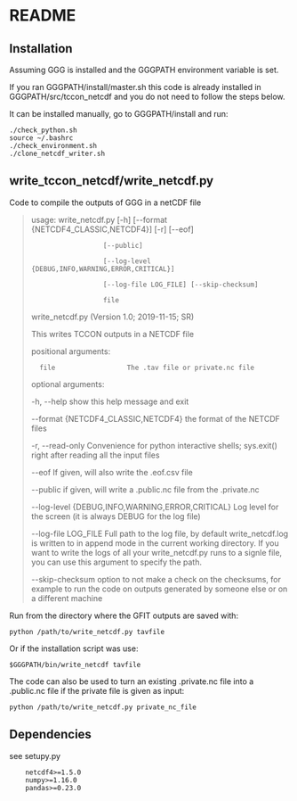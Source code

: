 # README #

## Installation ##

Assuming GGG is installed and the GGGPATH environment variable is set.

If you ran GGGPATH/install/master.sh this code is already installed in GGGPATH/src/tccon_netcdf and you do not need to follow the steps below.


It can be installed manually, go to GGGPATH/install and run:
	
	./check_python.sh
	source ~/.bashrc
	./check_environment.sh
	./clone_netcdf_writer.sh

## write_tccon_netcdf/write_netcdf.py ##
Code to compile the outputs of GGG in a netCDF file

>usage: write_netcdf.py [-h] [--format {NETCDF4_CLASSIC,NETCDF4}] [-r] [--eof]
>
>                       [--public]
>
>                       [--log-level {DEBUG,INFO,WARNING,ERROR,CRITICAL}]
>
>                       [--log-file LOG_FILE] [--skip-checksum]
>
>                       file
>
>write_netcdf.py (Version 1.0; 2019-11-15; SR)
>
>This writes TCCON outputs in a NETCDF file
>
>positional arguments:
>
>		file                  The .tav file or private.nc file
>
>optional arguments:
>
>	-h, --help            show this help message and exit
>
>	--format {NETCDF4_CLASSIC,NETCDF4}
>                        the format of the NETCDF files
>
>	-r, --read-only       Convenience for python interactive shells; sys.exit() right after reading all the input files
>
>	--eof                 If given, will also write the .eof.csv file
>
>	--public              if given, will write a .public.nc file from the .private.nc
>
>	--log-level {DEBUG,INFO,WARNING,ERROR,CRITICAL}
>                        Log level for the screen (it is always DEBUG for the log file)
>
>	--log-file LOG_FILE   Full path to the log file, by default write_netcdf.log is written to in append mode in the current working directory.
>                                If you want to write the logs of all your write_netcdf.py runs to a signle file, you can use this argument to specify the path.
>
>	--skip-checksum       option to not make a check on the checksums, for example to run the code on outputs generated by someone else or on a different machine


Run from the directory where the GFIT outputs are saved with:

	python /path/to/write_netcdf.py tavfile

Or if the installation script was use:

	$GGGPATH/bin/write_netcdf tavfile

The code can also be used to turn an existing .private.nc file into a .public.nc file if the private file is given as input:

	python /path/to/write_netcdf.py private_nc_file

## Dependencies ##

see setupy.py

        netcdf4>=1.5.0
        numpy>=1.16.0
        pandas>=0.23.0


